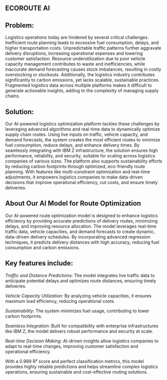 ## ECOROUTE AI

## Problem:
Logistics operations today are hindered by several critical challenges. Inefficient route planning leads to excessive fuel consumption, delays, and higher transportation costs. Unpredictable traffic patterns further aggravate delivery disruptions, increasing operational expenses and lowering customer satisfaction. Resource underutilization due to poor vehicle capacity management contributes to waste and inefficiencies, while inaccurate demand forecasting causes stock imbalances, resulting in costly overstocking or stockouts. Additionally, the logistics industry contributes significantly to carbon emissions, yet lacks scalable, sustainable practices. Fragmented logistics data across multiple platforms makes it difficult to generate actionable insights, adding to the complexity of managing supply chains.

## Solution:
Our AI-powered logistics optimization platform tackles these challenges by leveraging advanced algorithms and real-time data to dynamically optimize supply chain routes. Using live inputs on traffic, vehicle capacity, and demand forecasts, the system creates the most efficient routes to minimize fuel consumption, reduce delays, and enhance delivery times. By seamlessly integrating with IBM Z infrastructure, the solution ensures high performance, reliability, and security, suitable for scaling across logistics companies of various sizes. The platform also supports sustainability efforts by reducing carbon footprints through optimized, eco-friendly route planning. With features like multi-constraint optimization and real-time adjustments, it empowers logistics companies to make data-driven decisions that improve operational efficiency, cut costs, and ensure timely deliveries.

## About Our AI Model for Route Optimization
Our AI-powered route optimization model is designed to enhance logistics efficiency by providing accurate predictions of delivery routes, minimizing delays, and improving resource allocation. The model leverages real-time traffic data, vehicle capacities, and demand forecasts to create dynamic, data-driven delivery schedules. By incorporating advanced regression techniques, it predicts delivery distances with high accuracy, reducing fuel consumption and carbon emissions.

## Key features include:

_Traffic and Distance Predictions:_ The model integrates live traffic data to anticipate potential delays and optimizes route distances, ensuring timely deliveries.

_Vehicle Capacity Utilization:_ By analyzing vehicle capacities, it ensures maximum load efficiency, reducing operational costs.

_Sustainability:_ The system minimizes fuel usage, contributing to lower carbon footprints.

_Seamless Integration:_ Built for compatibility with enterprise infrastructures like IBM Z, the model delivers robust performance and security at scale.

_Real-time Decision Making:_ AI-driven insights allow logistics companies to adapt to real-time changes, improving customer satisfaction and operational efficiency.

With a 0.989 R² score and perfect classification metrics, this model provides highly reliable predictions and helps streamline complex logistics operations, ensuring sustainable and cost-effective routing solutions.
